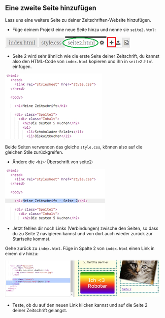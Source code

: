 ## Eine zweite Seite hinzufügen

Lass uns eine weitere Seite zu deiner Zeitschriften-Website hinzufügen.

+ Füge deinem Projekt eine neue Seite hinzu und nenne sie `seite2.html`:

![Screenshot](images/magazine-page2.png)

+ Seite 2 wird sehr ähnlich wie die erste Seite deiner Zeitschrift, du kannst also den HTML-Code von `index.html` kopieren und ihn in `seite2.html` einfügen.

![screenshot](images/magazine-page2-html.png)

Beide Seiten verwenden das gleiche `style.css`, können also auf die gleichen Stile zurückgreifen.

+ Ändere die `<h1>`-Überschrift von seite2:

![Screenshot](images/magazine-page2-h1.png)

+ Jetzt fehlen dir noch Links (Verbindungen) zwische den Seiten, so dass du zu Seite 2 navigieren kannst und von dort auch wieder zurück zur Startseite kommst.

Gehe zurück zu `index.html`. Füge in Spalte 2 von `index.html` einen Link in einem div hinzu:

![Screenshot](images/magazine-page2-link.png)

+ Teste, ob du auf den neuen Link klicken kannst und auf die Seite 2 deiner Zeitschrift gelangst.